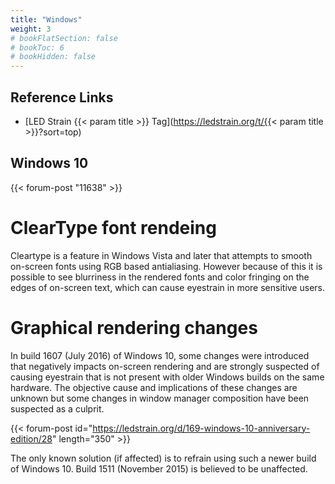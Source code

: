 ```yaml
---
title: "Windows"
weight: 3
# bookFlatSection: false
# bookToc: 6
# bookHidden: false
---
```


## Reference Links                                                              
* [LED Strain {{< param title >}} Tag](https://ledstrain.org/t/{{< param title >}}?sort=top)

## Windows 10
{{< forum-post "11638" >}}

# ClearType font rendeing
Cleartype is a feature in Windows Vista and later that attempts to smooth on-screen fonts using RGB based antialiasing. However because of this it is possible to see blurriness in the rendered fonts and color fringing on the edges of on-screen text, which can cause eyestrain in more sensitive users.

# Graphical rendering changes

In build 1607 (July 2016) of Windows 10, some changes were introduced that negatively impacts on-screen rendering and are strongly suspected of causing eyestrain that is not present with older Windows builds on the same hardware. The objective cause and implications of these changes are unknown but some changes in window manager composition have been suspected as a culprit.

{{< forum-post id="https://ledstrain.org/d/169-windows-10-anniversary-edition/28" length="350" >}}

The only known solution (if affected) is to refrain using such a newer build of Windows 10. Build 1511 (November 2015) is believed to be unaffected.
